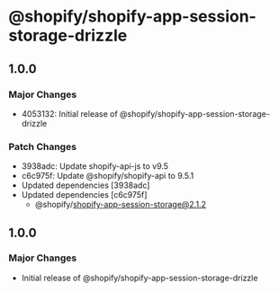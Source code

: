 # @shopify/shopify-app-session-storage-drizzle

## 1.0.0

### Major Changes

- 4053132: Initial release of @shopify/shopify-app-session-storage-drizzle

### Patch Changes

- 3938adc: Update shopify-api-js to v9.5
- c6c975f: Update @shopify/shopify-api to 9.5.1
- Updated dependencies [3938adc]
- Updated dependencies [c6c975f]
  - @shopify/shopify-app-session-storage@2.1.2

## 1.0.0

### Major Changes

- Initial release of @shopify/shopify-app-session-storage-drizzle
